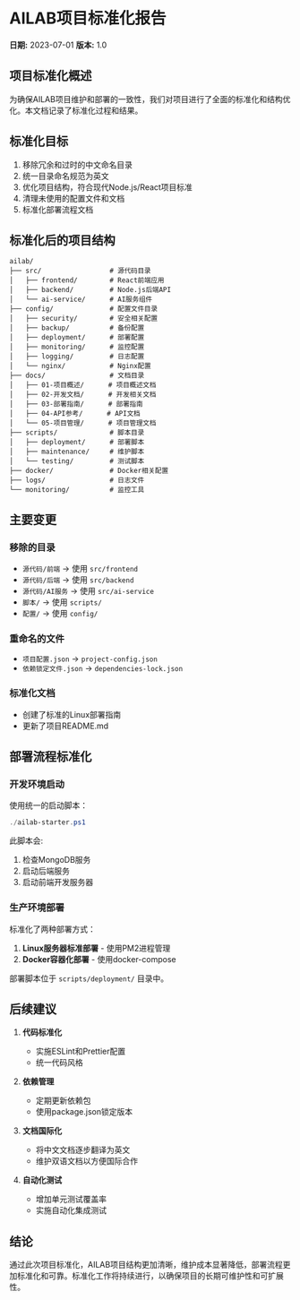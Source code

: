 # AILAB项目标准化报告

**日期:** 2023-07-01
**版本:** 1.0

## 项目标准化概述

为确保AILAB项目维护和部署的一致性，我们对项目进行了全面的标准化和结构优化。本文档记录了标准化过程和结果。

## 标准化目标

1. 移除冗余和过时的中文命名目录
2. 统一目录命名规范为英文
3. 优化项目结构，符合现代Node.js/React项目标准
4. 清理未使用的配置文件和文档
5. 标准化部署流程文档

## 标准化后的项目结构

```
ailab/
├── src/                 # 源代码目录
│   ├── frontend/        # React前端应用
│   ├── backend/         # Node.js后端API
│   └── ai-service/      # AI服务组件
├── config/              # 配置文件目录
│   ├── security/        # 安全相关配置
│   ├── backup/          # 备份配置
│   ├── deployment/      # 部署配置
│   ├── monitoring/      # 监控配置
│   ├── logging/         # 日志配置
│   └── nginx/           # Nginx配置
├── docs/                # 文档目录
│   ├── 01-项目概述/      # 项目概述文档
│   ├── 02-开发文档/      # 开发相关文档
│   ├── 03-部署指南/      # 部署指南
│   ├── 04-API参考/      # API文档
│   └── 05-项目管理/      # 项目管理文档
├── scripts/             # 脚本目录
│   ├── deployment/      # 部署脚本
│   ├── maintenance/     # 维护脚本
│   └── testing/         # 测试脚本
├── docker/              # Docker相关配置
├── logs/                # 日志文件
└── monitoring/          # 监控工具
```

## 主要变更

### 移除的目录

- `源代码/前端` → 使用 `src/frontend`
- `源代码/后端` → 使用 `src/backend`
- `源代码/AI服务` → 使用 `src/ai-service`
- `脚本/` → 使用 `scripts/`
- `配置/` → 使用 `config/`

### 重命名的文件

- `项目配置.json` → `project-config.json`
- `依赖锁定文件.json` → `dependencies-lock.json`

### 标准化文档

- 创建了标准的Linux部署指南
- 更新了项目README.md

## 部署流程标准化

### 开发环境启动

使用统一的启动脚本：

```powershell
./ailab-starter.ps1
```

此脚本会:
1. 检查MongoDB服务
2. 启动后端服务
3. 启动前端开发服务器

### 生产环境部署

标准化了两种部署方式：

1. **Linux服务器标准部署** - 使用PM2进程管理
2. **Docker容器化部署** - 使用docker-compose

部署脚本位于 `scripts/deployment/` 目录中。

## 后续建议

1. **代码标准化**
   - 实施ESLint和Prettier配置
   - 统一代码风格

2. **依赖管理**
   - 定期更新依赖包
   - 使用package.json锁定版本

3. **文档国际化**
   - 将中文文档逐步翻译为英文
   - 维护双语文档以方便国际合作

4. **自动化测试**
   - 增加单元测试覆盖率
   - 实施自动化集成测试

## 结论

通过此次项目标准化，AILAB项目结构更加清晰，维护成本显著降低，部署流程更加标准化和可靠。标准化工作将持续进行，以确保项目的长期可维护性和可扩展性。
